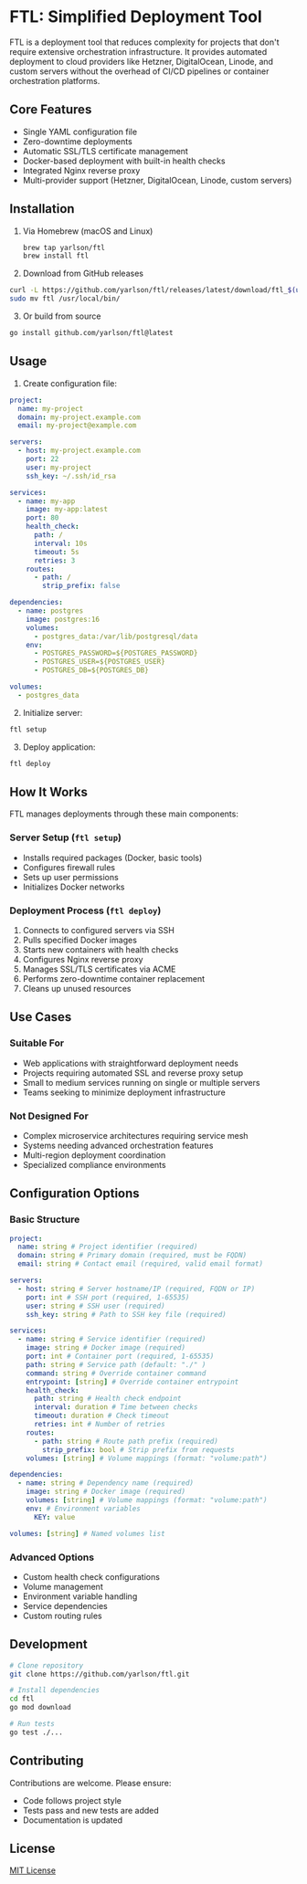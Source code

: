 # FTL: Simplified Deployment Tool

FTL is a deployment tool that reduces complexity for projects that don't require extensive orchestration infrastructure. It provides automated deployment to cloud providers like Hetzner, DigitalOcean, Linode, and custom servers without the overhead of CI/CD pipelines or container orchestration platforms.

## Core Features

- Single YAML configuration file
- Zero-downtime deployments
- Automatic SSL/TLS certificate management
- Docker-based deployment with built-in health checks
- Integrated Nginx reverse proxy
- Multi-provider support (Hetzner, DigitalOcean, Linode, custom servers)

## Installation

1. Via Homebrew (macOS and Linux)

   ```bash
   brew tap yarlson/ftl
   brew install ftl

   ```

2. Download from GitHub releases

```bash
curl -L https://github.com/yarlson/ftl/releases/latest/download/ftl_$(uname -s)_$(uname -m).tar.gz | tar xz
sudo mv ftl /usr/local/bin/
```

3. Or build from source

```bash
go install github.com/yarlson/ftl@latest
```

## Usage

1. Create configuration file:

```yaml
project:
  name: my-project
  domain: my-project.example.com
  email: my-project@example.com

servers:
  - host: my-project.example.com
    port: 22
    user: my-project
    ssh_key: ~/.ssh/id_rsa

services:
  - name: my-app
    image: my-app:latest
    port: 80
    health_check:
      path: /
      interval: 10s
      timeout: 5s
      retries: 3
    routes:
      - path: /
        strip_prefix: false

dependencies:
  - name: postgres
    image: postgres:16
    volumes:
      - postgres_data:/var/lib/postgresql/data
    env:
      - POSTGRES_PASSWORD=${POSTGRES_PASSWORD}
      - POSTGRES_USER=${POSTGRES_USER}
      - POSTGRES_DB=${POSTGRES_DB}

volumes:
  - postgres_data
```

2. Initialize server:

```bash
ftl setup
```

3. Deploy application:

```bash
ftl deploy
```

## How It Works

FTL manages deployments through these main components:

### Server Setup (`ftl setup`)

- Installs required packages (Docker, basic tools)
- Configures firewall rules
- Sets up user permissions
- Initializes Docker networks

### Deployment Process (`ftl deploy`)

1. Connects to configured servers via SSH
2. Pulls specified Docker images
3. Starts new containers with health checks
4. Configures Nginx reverse proxy
5. Manages SSL/TLS certificates via ACME
6. Performs zero-downtime container replacement
7. Cleans up unused resources

## Use Cases

### Suitable For

- Web applications with straightforward deployment needs
- Projects requiring automated SSL and reverse proxy setup
- Small to medium services running on single or multiple servers
- Teams seeking to minimize deployment infrastructure

### Not Designed For

- Complex microservice architectures requiring service mesh
- Systems needing advanced orchestration features
- Multi-region deployment coordination
- Specialized compliance environments

## Configuration Options

### Basic Structure

```yaml
project:
  name: string # Project identifier (required)
  domain: string # Primary domain (required, must be FQDN)
  email: string # Contact email (required, valid email format)

servers:
  - host: string # Server hostname/IP (required, FQDN or IP)
    port: int # SSH port (required, 1-65535)
    user: string # SSH user (required)
    ssh_key: string # Path to SSH key file (required)

services:
  - name: string # Service identifier (required)
    image: string # Docker image (required)
    port: int # Container port (required, 1-65535)
    path: string # Service path (default: "./" )
    command: string # Override container command
    entrypoint: [string] # Override container entrypoint
    health_check:
      path: string # Health check endpoint
      interval: duration # Time between checks
      timeout: duration # Check timeout
      retries: int # Number of retries
    routes:
      - path: string # Route path prefix (required)
        strip_prefix: bool # Strip prefix from requests
    volumes: [string] # Volume mappings (format: "volume:path")

dependencies:
  - name: string # Dependency name (required)
    image: string # Docker image (required)
    volumes: [string] # Volume mappings (format: "volume:path")
    env: # Environment variables
      KEY: value

volumes: [string] # Named volumes list
```

### Advanced Options

- Custom health check configurations
- Volume management
- Environment variable handling
- Service dependencies
- Custom routing rules

## Development

```bash
# Clone repository
git clone https://github.com/yarlson/ftl.git

# Install dependencies
cd ftl
go mod download

# Run tests
go test ./...
```

## Contributing

Contributions are welcome. Please ensure:

- Code follows project style
- Tests pass and new tests are added
- Documentation is updated

## License

[MIT License](LICENSE)
